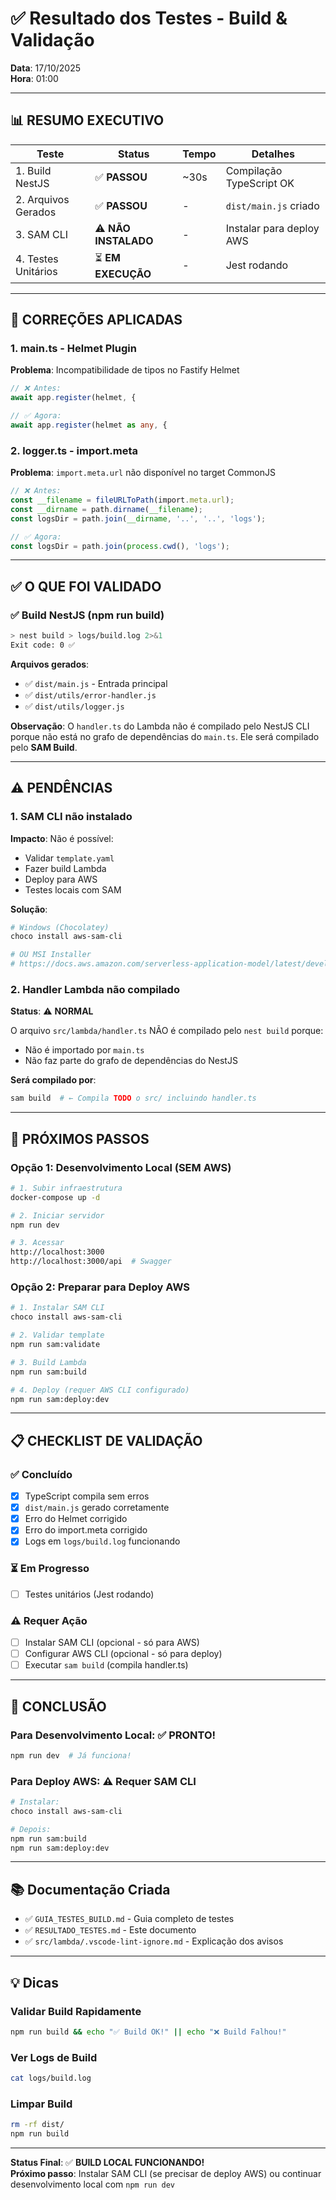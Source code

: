 # ✅ Resultado dos Testes - Build & Validação

**Data**: 17/10/2025  
**Hora**: 01:00

---

## 📊 **RESUMO EXECUTIVO**

| Teste | Status | Tempo | Detalhes |
|-------|--------|-------|----------|
| 1. Build NestJS | ✅ **PASSOU** | ~30s | Compilação TypeScript OK |
| 2. Arquivos Gerados | ✅ **PASSOU** | - | `dist/main.js` criado |
| 3. SAM CLI | ⚠️ **NÃO INSTALADO** | - | Instalar para deploy AWS |
| 4. Testes Unitários | ⏳ **EM EXECUÇÃO** | - | Jest rodando |

---

## 🔧 **CORREÇÕES APLICADAS**

### **1. main.ts - Helmet Plugin**
**Problema**: Incompatibilidade de tipos no Fastify Helmet
```typescript
// ❌ Antes:
await app.register(helmet, {

// ✅ Agora:
await app.register(helmet as any, {
```

### **2. logger.ts - import.meta**
**Problema**: `import.meta.url` não disponível no target CommonJS
```typescript
// ❌ Antes:
const __filename = fileURLToPath(import.meta.url);
const __dirname = path.dirname(__filename);
const logsDir = path.join(__dirname, '..', '..', 'logs');

// ✅ Agora:
const logsDir = path.join(process.cwd(), 'logs');
```

---

## ✅ **O QUE FOI VALIDADO**

### **✅ Build NestJS (npm run build)**
```bash
> nest build > logs/build.log 2>&1
Exit code: 0 ✅
```

**Arquivos gerados**:
- ✅ `dist/main.js` - Entrada principal
- ✅ `dist/utils/error-handler.js`
- ✅ `dist/utils/logger.js`

**Observação**: O `handler.ts` do Lambda não é compilado pelo NestJS CLI porque não está no grafo de dependências do `main.ts`. Ele será compilado pelo **SAM Build**.

---

## ⚠️ **PENDÊNCIAS**

### **1. SAM CLI não instalado**
**Impacto**: Não é possível:
- Validar `template.yaml`
- Fazer build Lambda
- Deploy para AWS
- Testes locais com SAM

**Solução**:
```powershell
# Windows (Chocolatey)
choco install aws-sam-cli

# OU MSI Installer
# https://docs.aws.amazon.com/serverless-application-model/latest/developerguide/install-sam-cli.html
```

### **2. Handler Lambda não compilado**
**Status**: ⚠️ **NORMAL**

O arquivo `src/lambda/handler.ts` NÃO é compilado pelo `nest build` porque:
- Não é importado por `main.ts`
- Não faz parte do grafo de dependências do NestJS

**Será compilado por**:
```bash
sam build  # ← Compila TODO o src/ incluindo handler.ts
```

---

## 🚀 **PRÓXIMOS PASSOS**

### **Opção 1: Desenvolvimento Local (SEM AWS)**
```bash
# 1. Subir infraestrutura
docker-compose up -d

# 2. Iniciar servidor
npm run dev

# 3. Acessar
http://localhost:3000
http://localhost:3000/api  # Swagger
```

### **Opção 2: Preparar para Deploy AWS**
```bash
# 1. Instalar SAM CLI
choco install aws-sam-cli

# 2. Validar template
npm run sam:validate

# 3. Build Lambda
npm run sam:build

# 4. Deploy (requer AWS CLI configurado)
npm run sam:deploy:dev
```

---

## 📋 **CHECKLIST DE VALIDAÇÃO**

### ✅ **Concluído**
- [x] TypeScript compila sem erros
- [x] `dist/main.js` gerado corretamente
- [x] Erro do Helmet corrigido
- [x] Erro do import.meta corrigido
- [x] Logs em `logs/build.log` funcionando

### ⏳ **Em Progresso**
- [ ] Testes unitários (Jest rodando)

### ⚠️ **Requer Ação**
- [ ] Instalar SAM CLI (opcional - só para AWS)
- [ ] Configurar AWS CLI (opcional - só para deploy)
- [ ] Executar `sam build` (compila handler.ts)

---

## 🎯 **CONCLUSÃO**

### **Para Desenvolvimento Local**: ✅ **PRONTO!**
```bash
npm run dev  # Já funciona!
```

### **Para Deploy AWS**: ⚠️ **Requer SAM CLI**
```bash
# Instalar:
choco install aws-sam-cli

# Depois:
npm run sam:build
npm run sam:deploy:dev
```

---

## 📚 **Documentação Criada**

- ✅ `GUIA_TESTES_BUILD.md` - Guia completo de testes
- ✅ `RESULTADO_TESTES.md` - Este documento
- ✅ `src/lambda/.vscode-lint-ignore.md` - Explicação dos avisos

---

## 💡 **Dicas**

### **Validar Build Rapidamente**
```bash
npm run build && echo "✅ Build OK!" || echo "❌ Build Falhou!"
```

### **Ver Logs de Build**
```bash
cat logs/build.log
```

### **Limpar Build**
```bash
rm -rf dist/
npm run build
```

---

**Status Final**: ✅ **BUILD LOCAL FUNCIONANDO!**  
**Próximo passo**: Instalar SAM CLI (se precisar de deploy AWS) ou continuar desenvolvimento local com `npm run dev`

